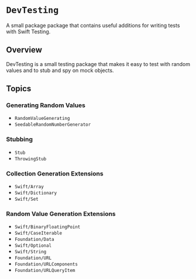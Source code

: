 # ``DevTesting``

A small package package that contains useful additions for writing tests with Swift Testing. 


## Overview

DevTesting is a small testing package that makes it easy to test with random values and to stub and spy on mock objects.


## Topics

### Generating Random Values

- ``RandomValueGenerating``
- ``SeedableRandomNumberGenerator``

### Stubbing

- ``Stub``
- ``ThrowingStub``


### Collection Generation Extensions

- ``Swift/Array``
- ``Swift/Dictionary``
- ``Swift/Set``

### Random Value Generation Extensions

- ``Swift/BinaryFloatingPoint``
- ``Swift/CaseIterable``
- ``Foundation/Data``
- ``Swift/Optional``
- ``Swift/String``
- ``Foundation/URL``
- ``Foundation/URLComponents``
- ``Foundation/URLQueryItem``
